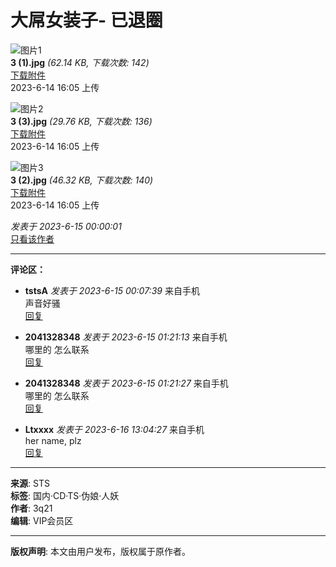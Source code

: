 # 大屌女装子- 已退圈

![图片1](data/attachment/forum/202306/14/160516k6xla15acq6c22ia.jpg)  
**3 (1).jpg** _(62.14 KB, 下载次数: 142)_  
[下载附件](forum.php?mod=attachment&aid=MjYwMDF8OTgzMDJhMDd8MTczNjgzOTUwMXwwfDkyNDc%3D&nothumb=yes)  
2023-6-14 16:05 上传  

![图片2](data/attachment/forum/202306/14/160516emnmlldnrdgwhrof.jpg)  
**3 (3).jpg** _(29.76 KB, 下载次数: 136)_  
[下载附件](forum.php?mod=attachment&aid=MjYwMDB8OTU0YjdhYTN8MTczNjgzOTUwMXwwfDkyNDc%3D&nothumb=yes)  
2023-6-14 16:05 上传  

![图片3](data/attachment/forum/202306/14/160516oxllxx7gvx11lxrk.jpg)  
**3 (2).jpg** _(46.32 KB, 下载次数: 140)_  
[下载附件](forum.php?mod=attachment&aid=MjYwMDJ8ZWM0MTE5YTB8MTczNjgzOTUwMXwwfDkyNDc%3D&nothumb=yes)  
2023-6-14 16:05 上传  

_发表于 2023-6-15 00:00:01_  
[只看该作者](forum.php?mod=viewthread&tid=9247&page=1&authorid=1)

---

**评论区：**

- **tstsA** _发表于 2023-6-15 00:07:39_ 来自手机  
声音好骚  
[回复](forum.php?mod=post&action=reply&fid=62&tid=9247&repquote=25911&extra=page%3D1&page=1)  

- **2041328348** _发表于 2023-6-15 01:21:13_ 来自手机  
哪里的 怎么联系  
[回复](forum.php?mod=post&action=reply&fid=62&tid=9247&repquote=25917&extra=page%3D1&page=1)  

- **2041328348** _发表于 2023-6-15 01:21:27_ 来自手机  
哪里的 怎么联系  
[回复](forum.php?mod=post&action=reply&fid=62&tid=9247&repquote=25918&extra=page%3D1&page=1)  

- **Ltxxxx** _发表于 2023-6-16 13:04:27_ 来自手机  
her name, plz  
[回复](forum.php?mod=post&action=reply&fid=62&tid=9247&repquote=25931&extra=page%3D1&page=1)  

---

**来源**: STS  
**标签**: 国内·CD·TS·伪娘·人妖  
**作者**: 3q21  
**编辑**: VIP会员区  

--- 

**版权声明**: 本文由用户发布，版权属于原作者。
